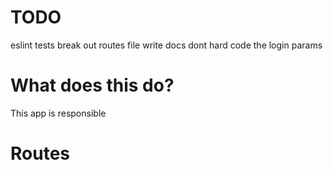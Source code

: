 # TODO

eslint
tests
break out routes file
write docs
dont hard code the login params

# What does this do?

This app is responsible

# Routes
